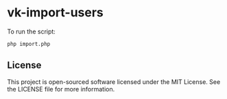 vk-import-users
===============

To run the script:

```bash
php import.php
```

License
-------

This project is open-sourced software licensed under the MIT License. See the LICENSE file for more information.
